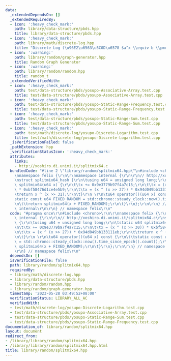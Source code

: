 ```yaml
---
data:
  _extendedDependsOn: []
  _extendedRequiredBy:
  - icon: ':heavy_check_mark:'
    path: library/data-structure/pbds.hpp
    title: library/data-structure/pbds.hpp
  - icon: ':heavy_check_mark:'
    path: library/math/discrete-log.hpp
    title: "Discrete Log (\u96E2\u6563\u5C0D\u6578 $a^x \\equiv b \\pmod m$)"
  - icon: ':warning:'
    path: library/random/graph-generator.hpp
    title: Random Graph Generator
  - icon: ':warning:'
    path: library/random/random.hpp
    title: random_t
  _extendedVerifiedWith:
  - icon: ':heavy_check_mark:'
    path: test/data-structure/pbds/yosupo-Associative-Array.test.cpp
    title: test/data-structure/pbds/yosupo-Associative-Array.test.cpp
  - icon: ':heavy_check_mark:'
    path: test/data-structure/pbds/yosupo-Static-Range-Frequency.test.cpp
    title: test/data-structure/pbds/yosupo-Static-Range-Frequency.test.cpp
  - icon: ':heavy_check_mark:'
    path: test/data-structure/pbds/yosupo-Static-Range-Sum.test.cpp
    title: test/data-structure/pbds/yosupo-Static-Range-Sum.test.cpp
  - icon: ':heavy_check_mark:'
    path: test/math/discrete-log/yosupo-Discrete-Logarithm.test.cpp
    title: test/math/discrete-log/yosupo-Discrete-Logarithm.test.cpp
  _isVerificationFailed: false
  _pathExtension: hpp
  _verificationStatusIcon: ':heavy_check_mark:'
  attributes:
    links:
    - http://xoshiro.di.unimi.it/splitmix64.c
  bundledCode: "#line 2 \"library/random/splitmix64.hpp\"\n#include <chrono>\r\n\r\
    \nnamespace felix {\r\n\r\nnamespace internal {\r\n\r\n// http://xoshiro.di.unimi.it/splitmix64.c\r\
    \nstruct splitmix64_hash {\r\n\tusing u64 = unsigned long long;\r\n\tstatic u64\
    \ splitmix64(u64 x) {\r\n\t\tx += 0x9e3779b97f4a7c15;\r\n\t\tx = (x ^ (x >> 30))\
    \ * 0xbf58476d1ce4e5b9;\r\n\t\tx = (x ^ (x >> 27)) * 0x94d049bb133111eb;\r\n\t\
    \treturn x ^ (x >> 31);\r\n\t}\r\n \r\n\tu64 operator()(u64 x) const {\r\n\t\t\
    static const u64 FIXED_RANDOM = std::chrono::steady_clock::now().time_since_epoch().count();\r\
    \n\t\treturn splitmix64(x + FIXED_RANDOM);\r\n\t}\r\n};\r\n\r\n} // namespace\
    \ internal\r\n\r\n} // namespace felix\r\n"
  code: "#pragma once\r\n#include <chrono>\r\n\r\nnamespace felix {\r\n\r\nnamespace\
    \ internal {\r\n\r\n// http://xoshiro.di.unimi.it/splitmix64.c\r\nstruct splitmix64_hash\
    \ {\r\n\tusing u64 = unsigned long long;\r\n\tstatic u64 splitmix64(u64 x) {\r\
    \n\t\tx += 0x9e3779b97f4a7c15;\r\n\t\tx = (x ^ (x >> 30)) * 0xbf58476d1ce4e5b9;\r\
    \n\t\tx = (x ^ (x >> 27)) * 0x94d049bb133111eb;\r\n\t\treturn x ^ (x >> 31);\r\
    \n\t}\r\n \r\n\tu64 operator()(u64 x) const {\r\n\t\tstatic const u64 FIXED_RANDOM\
    \ = std::chrono::steady_clock::now().time_since_epoch().count();\r\n\t\treturn\
    \ splitmix64(x + FIXED_RANDOM);\r\n\t}\r\n};\r\n\r\n} // namespace internal\r\n\
    \r\n} // namespace felix\r\n"
  dependsOn: []
  isVerificationFile: false
  path: library/random/splitmix64.hpp
  requiredBy:
  - library/math/discrete-log.hpp
  - library/data-structure/pbds.hpp
  - library/random/random.hpp
  - library/random/graph-generator.hpp
  timestamp: '2023-05-28 03:49:52+08:00'
  verificationStatus: LIBRARY_ALL_AC
  verifiedWith:
  - test/math/discrete-log/yosupo-Discrete-Logarithm.test.cpp
  - test/data-structure/pbds/yosupo-Associative-Array.test.cpp
  - test/data-structure/pbds/yosupo-Static-Range-Sum.test.cpp
  - test/data-structure/pbds/yosupo-Static-Range-Frequency.test.cpp
documentation_of: library/random/splitmix64.hpp
layout: document
redirect_from:
- /library/library/random/splitmix64.hpp
- /library/library/random/splitmix64.hpp.html
title: library/random/splitmix64.hpp
---
```

